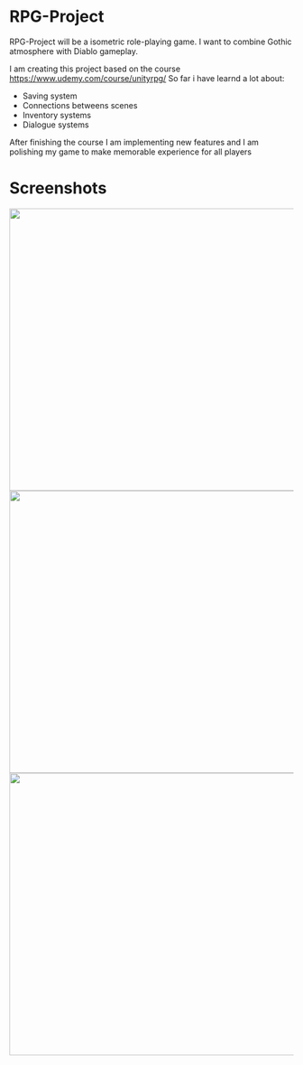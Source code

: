 # RPG-Project
RPG-Project will be a isometric role-playing game. I want to combine Gothic atmosphere with Diablo gameplay. 

I am creating this project based on the course https://www.udemy.com/course/unityrpg/
So far i have learnd a lot about: 
* Saving system 
* Connections betweens scenes
* Inventory systems
* Dialogue systems

After finishing the course I am implementing new features and I am polishing my game to make memorable experience for all players

# Screenshots
<img src="https://user-images.githubusercontent.com/69191839/157321593-59be580d-a0cd-4f25-a112-57cbc5ebaf12.png" width="891" height="500">
<img src="https://user-images.githubusercontent.com/69191839/157321971-52b34ce8-bee3-4152-a8cf-b0614a05d980.png" width="891" height="500">
<img src="https://user-images.githubusercontent.com/69191839/157321766-76083579-2bb1-4f7e-8b9e-3e7cdb8e6339.png" width="891" height="500">

